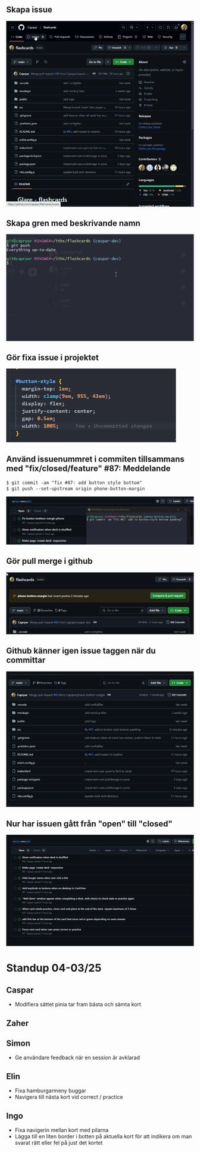 ## Skapa issue

![](0.gif)

## Skapa gren med beskrivande namn

![](1.gif)

## Gör fixa issue i projektet

![](2.gif)

## Använd issuenummret i commiten tillsammans med "fix/closed/feature" #87: Meddelande

```git
$ git commit -am "fix #87: add button style bottom"
$ git push --set-upstream origin phone-button-margin
```

![](3.gif)

## Gör pull merge i github

![](4.gif)

## Github känner igen issue taggen när du committar

![](5.gif)

## Nur har issuen gått från "open" till "closed"

![](6.gif)

# Standup 04-03/25

## Caspar

- Modifiera sättet pinia tar fram bästa och sämta kort

## Zaher

## Simon

- Ge användare feedback när en session är avklarad

## Elin

- Fixa hamburgarmeny buggar
- Navigera till nästa kort vid correct / practice

## Ingo

- Fixa navigerin mellan kort med pilarna
- Lägga till en liten border i botten på aktuella kort för att indikera om man svarat rätt eller fel på just det kortet

